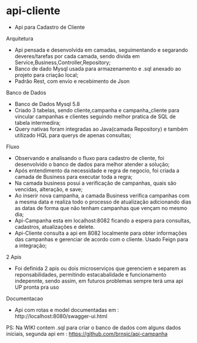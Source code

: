 # api-cliente
* Api para Cadastro de Cliente

Arquitetura 

* Api pensada e desenvolvida em camadas, seguimentando e segarando deveres/tarefas por cada camada, sendo divida em Service,Business,Controller,Repository;
* Banco de dado Mysql usada para armazenamento e .sql anexado ao projeto para criação local;
* Padrão Rest, com envio e recebimento de Json


Banco de Dados

* Banco de Dados Mysql 5.8
* Criado 3 tabelas, sendo cliente,campanha e campanha_cliente para vincular campanhas e clientes seguindo melhor pratica de SQL de tabela intermedira;
* Query nativas foram integradas ao Java(camada Repository) e também utilizado HQL para querys de apenas consultas;

Fluxo

* Observando e analisando o fluxo para cadastro de cliente, foi desenvolvido o banco de dados para melhor atender a solução;
* Após entendimento da necessidade e regra de negocio, foi criada a camada de Business para executar toda a regra;
* Na camada business posui a verificação de campanhas, quais são vencidas, alteração, e save;
* Ao inserir nova campanha, a camada Business verifica campanhas com a mesma data e realiza todo o processo de atualização adicionando dias as datas de forma que não tenham campanhas que vençam no mesmo dia;
* Api-Campanha esta em localhost:8082 ficando a espera para consultas, cadastros, atualizações e delete.
* Api-Cliente consulta a api em 8082 localmente para obter informações das campanhas e gerenciar de acordo com o cliente. Usado Feign para a integração;

2 Apis
* Foi definida 2 apis ou dois microserviços que gerenciem e separem as reponsabilidades, permitindo estacabalidade e funcionamento indepennte, sendo assim, em futuros problemas sempre terá uma api UP pronta pra uso

Documentacao
* Api com rotas e model documentadas em : http://localhost:8080/swagger-ui.html



PS: Na WIKI contem .sql para criar o banco de dados com alguns dados iniciais, segunda api em : https://github.com/brnsjc/api-campanha

